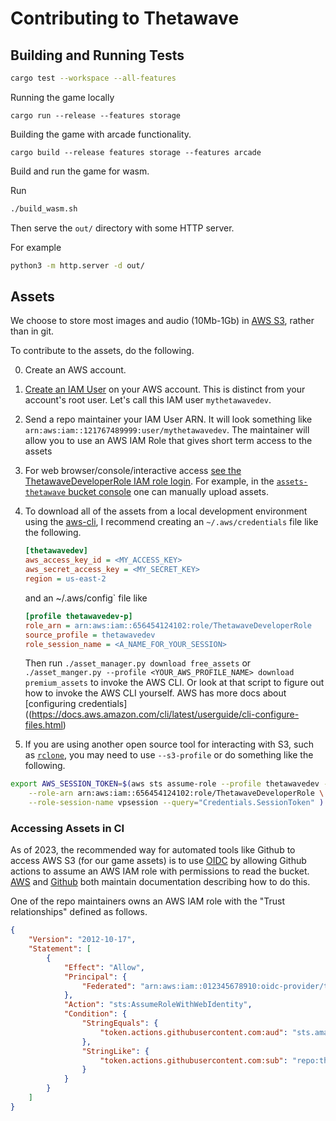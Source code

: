 # Contributing to Thetawave

## Building and Running Tests

```bash
cargo test --workspace --all-features
```

Running the game locally
```
cargo run --release --features storage
```

Building the game with arcade functionality.

```
cargo build --release features storage --features arcade
```

Build and run the game for wasm. 

Run 
```bash
./build_wasm.sh
```
Then serve the `out/` directory with some HTTP server.

For example

```bash
python3 -m http.server -d out/
```

## Assets

We choose to store most images and audio (10Mb-1Gb) in [AWS S3](https://aws.amazon.com/s3/), rather than in git.


To contribute to the assets, do the following.

0. Create an AWS account.
0. [Create an IAM User](https://docs.aws.amazon.com/IAM/latest/UserGuide/id_users_create.html) on your AWS account. This
   is distinct from your account's root user. Let's call this IAM user `mythetawavedev`. 
0. Send a repo maintainer your IAM User ARN. It will look something like
   `arn:aws:iam::121767489999:user/mythetawavedev`. The maintainer will allow you to use an AWS IAM Role that gives
short term access to the assets 
0. For web browser/console/interactive access [see the ThetawaveDeveloperRole IAM role login](
   https://signin.aws.amazon.com/switchrole?roleName=ThetawaveDeveloperRole&account=6564541241021).  For example, in the
[`assets-thetawave` bucket console](https://s3.console.aws.amazon.com/s3/buckets/assets-thetawave?) one can manually
upload assets.
0. To download all of the assets from a local development environment using the
   [aws-cli](https://github.com/aws/aws-cli), I recommend creating an `~/.aws/credentials` file like the following.
   ```ini
   [thetawavedev]
   aws_access_key_id = <MY_ACCESS_KEY>
   aws_secret_access_key = <MY_SECRET_KEY>
   region = us-east-2
   ```

   and an ~/.aws/config` file  like

   ```ini
   [profile thetawavedev-p]
   role_arn = arn:aws:iam::656454124102:role/ThetawaveDeveloperRole
   source_profile = thetawavedev
   role_session_name = <A_NAME_FOR_YOUR_SESSION>
   ```
   Then run `./asset_manager.py download free_assets` or `./asset_manger.py --profile <YOUR_AWS_PROFILE_NAME> download
   premium_assets` to invoke the AWS CLI. Or look at that script to figure out how to invoke the AWS CLI yourself. AWS
   has more docs about [configuring
   credentials]((https://docs.aws.amazon.com/cli/latest/userguide/cli-configure-files.html)
0. If you are using another open source tool for interacting with S3, such as
   [`rclone`](https://github.com/rclone/rclone), you may need to use `--s3-profile` or do something like the following.
```bash
export AWS_SESSION_TOKEN=$(aws sts assume-role --profile thetawavedev --output text \
    --role-arn arn:aws:iam::656454124102:role/ThetawaveDeveloperRole \
    --role-session-name vpsession --query="Credentials.SessionToken" )
```

### Accessing Assets in CI

As of 2023, the recommended way for automated tools like Github to access AWS S3 (for our game assets) is to use
[OIDC](https://en.wikipedia.org/wiki/OpenID) by allowing Github actions to assume an AWS IAM role with permissions to
read the bucket. [AWS](https://aws.amazon.com/blogs/security/use-iam-roles-to-connect-github-actions-to-actions-in-aws/)
and
[Github](https://docs.github.com/en/actions/deployment/security-hardening-your-deployments/configuring-openid-connect-in-amazon-web-services)
both maintain documentation describing how to do this.

One of the repo maintainers owns an AWS IAM role with the "Trust relationships" defined as follows.

```json
{
    "Version": "2012-10-17",
    "Statement": [
        {
            "Effect": "Allow",
            "Principal": {
                "Federated": "arn:aws:iam::012345678910:oidc-provider/token.actions.githubusercontent.com"
            },
            "Action": "sts:AssumeRoleWithWebIdentity",
            "Condition": {
                "StringEquals": {
                    "token.actions.githubusercontent.com:aud": "sts.amazonaws.com"
                },
                "StringLike": {
                    "token.actions.githubusercontent.com:sub": "repo:thetawave/thetawave:*"
                }
            }
        }
    ]
}
```

